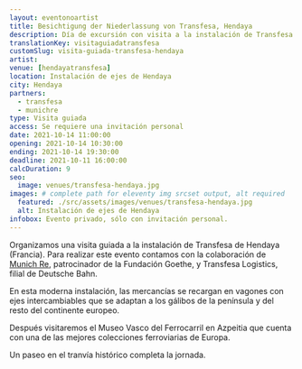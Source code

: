 ```yaml
---
layout: eventonoartist
title: Besichtigung der Niederlassung von Transfesa, Hendaya
description: Día de excursión con visita a la instalación de Transfesa de Hendaya, visita al Museo Vasco del Ferrocarril en Azpeitia y paseo en el tranvía histórico.
translationKey: visitaguiadatransfesa
customSlug: visita-guiada-transfesa-hendaya
artist:
venue: [hendayatransfesa]
location: Instalación de ejes de Hendaya
city: Hendaya
partners:
  - transfesa
  - munichre
type: Visita guiada
access: Se requiere una invitación personal
date: 2021-10-14 11:00:00
opening: 2021-10-14 10:30:00
ending: 2021-10-14 19:30:00
deadline: 2021-10-11 16:00:00
calcDuration: 9
seo:
  image: venues/transfesa-hendaya.jpg
images: # complete path for eleventy img srcset output, alt required
  featured: ./src/assets/images/venues/transfesa-hendaya.jpg
  alt: Instalación de ejes de Hendaya
infobox: Evento privado, sólo con invitación personal.
---
```


Organizamos una visita guiada a la instalación de Transfesa de Hendaya (Francia). Para realizar este evento contamos con la colaboración de [Munich Re](https://www.fundaciongoethe.org/es/patrocinadores/munichre/), patrocinador de la Fundación Goethe, y Transfesa Logistics, filial de Deutsche Bahn.

En esta moderna instalación, las mercancías se recargan en vagones con ejes intercambiables que se adaptan a los gálibos de la península y del resto del continente europeo.

Después visitaremos el Museo Vasco del Ferrocarril en Azpeitia que cuenta con una de las mejores colecciones ferroviarias de Europa.

Un paseo en el tranvía histórico completa la jornada.
